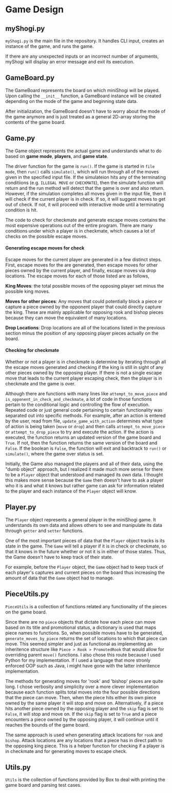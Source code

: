 # Game Design

## myShogi.py

`myShogi.py` is the main file in the repository. It handles CLI input, creates an instance of the game, and runs the game.

If there are any unexpected inputs or an incorrect number of arguments, myShogi will display an error message and exit its execution.
 
## GameBoard.py
The GameBoard represents the board on which miniShogi will be played. Upon calling the `__init__` function, a GameBoard instance will be created depending on the mode of the game and beginning state data.

After initialization, the GameBoard doesn't have to worry about the mode of the game anymore and is just treated as a general 2D-array storing the contents of the game board.

## Game.py
The Game object represents the actual game and understands what to do based on **game mode**, **players**, and **game state**.

The driver function for the game is `run()`. If the game is started in `file mode`, then `run()` calls `simulate()`, which will run through all of the moves given in the specified input file. If the simulateion hits any of the terminating conditiions (e.g. `ILLEGAL MOVE` or `CHECKMATE`), then the simulate function will return and the run method will detect that the game is over and also return. However, if the simulation completes all moves given in the input file, then it will check if the current player is in check. If so, it will suggest moves to get out of check. If not, it will proceed with interactive mode until a terminating condition is hit. 

The code to check for checkmate and generate escape moves contains the most expensive operations out of the entire program. There are many conditions under which a player is in checkmate, which causes a lot of checks on the possible escape moves.

#### Generating escape moves for check
Escape moves for the current player are generated in a few distinct steps. First, escape moves for the are generated, then escape moves for other pieces owned by the current player, and finally, escape moves via drop locations. The escape moves for each of those listed are as follows,

**King Moves**: the total possible moves of the opposing player set minus the possible king moves.

**Moves for other pieces**: Any moves that could potentially block a piece or capture a piece owned by the opponent player that could directly capture the king. These are mainly applicable for opposing rook and bishop pieces because they can move the equivalent of many locations.

**Drop Locations**: Drop locations are all of the locations listed in the previous section minus the position of any opposing player pieces actually on the board.

#### Checking for checkmate
Whether or not a player is in checkmate is determine by iterating through all the escape moves generated and checking if the king is still in sight of any other pieces owned by the opposing player. If there is not a single escape move that leads to the current player escaping check, then the player is in checkmate and the game is over.

Although there are functions with many lines like `attempt_to_move_piece` and `is_opponent_in_check_and_checkmate`, a lot of code in those functions pertain to the conditional logic and controlling the flow of execution. Repeated code or just general code pertaining to certain functionality was separated out into specific methods. For example, after an action is entered by the user, read from file, `update_game_with_action` determines what type of action is being taken (`move` or `drop`) and then calls `attempt_to_move_piece` or `attempt_to_drop_piece` to try and execute the action. If the action is executed, the function returns an updated version of the game board and `True`. If not, then the function returns the same version of the board and `False`. If the boolean is `False`, the function will exit and backtrack to `run()` or `simulate()`, where the game over status is set.

Initially, the Game also managed the players and all of their data, using the "dumb object" approach, but I realized it made much more sense for there to be a `Player` object that understood and managed its own data. I thought this makes more sense because the `Game` then doesn't have to ask a player who it is and what it knows but rather game can ask for information related to the player and each instance of the `Player` object will know.

## Player.py
The `Player` object represents a general player in the miniShogi game. It understands its own data and allows others to see and manipulate its data through `getter` and `setter` functions.

One of the most important pieces of data that the `Player` object tracks is its state in the game. The `Game` will tell a player if it is in check or checkmate, so that it knows in the future whether or not it is in either of those states. Thus, the Game doesn't have to keep track of their state.

For example, before the `Player` object, the `Game` object had to keep track of each player's captures and current pieces on the board thus increasing the amount of data that the `Game` object had to manage. 
 
## PieceUtils.py
`PieceUtils` is a collection of functions related any functionality of the pieces on the game board. 

Since there are no `piece` objects that dictate how each piece can move based on its title and promotional status, a dictionary is used that maps piece names to functions. So, when possible moves have to be generated, `generate_moves_by_piece` returns the set of locations to which that piece can move. This seemed simpler and just as functional as implementing an inheritence structure like `Piece > Rook > PromotedRook` that would allow for overriding parent `move()` functions. I also chose this route because I used Python for my implementation. If I used a language that more stronly enforced OOP such as Java, i might have gone with the latter inheritence implementation.

The methods for generating moves for 'rook' and 'bishop' pieces are quite long. I chose verbosity and simplicity over a more clever implementation because each function splits total moves into the four possible directions that the piece can move. Then, when the piece hits either its own piece owned by the same player it will stop and move on. Alternatively, if a piece hits another piece owned by the opposing player and the `skip` flag is set to `False`, it will stop and move on. If the `skip` flag is set to `True` and a piece encounters a piece owned by the opposing player, it will continue until it reaches the bounds of the game board.

The same approach is used when generating attack locations for `rook` and `bishop`. Attack locations are any locations that a piece has in direct path to the opposing king piece. This is a helper function for checking if a player is in checkmate and for generating moves to escape check.

## Utils.py
`Utils` is the collection of functions provided by Box to deal with printing the game board and parsing test cases.